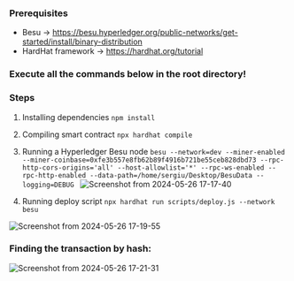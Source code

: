### Prerequisites
* Besu -> https://besu.hyperledger.org/public-networks/get-started/install/binary-distribution
* HardHat framework -> https://hardhat.org/tutorial

### Execute all the commands below in the root directory!
### Steps

1. Installing dependencies
 `npm install` 

2. Compiling smart contract
`npx hardhat compile`

3. Running a Hyperledger Besu node
`besu --network=dev --miner-enabled --miner-coinbase=0xfe3b557e8fb62b89f4916b721be55ceb828dbd73 --rpc-http-cors-origins='all' --host-allowlist='*' --rpc-ws-enabled --rpc-http-enabled --data-path=/home/sergiu/Desktop/BesuData --logging=DEBUG
`
![Screenshot from 2024-05-26 17-17-40](https://github.com/corchessergiu/HardHat-Besu/assets/61419684/11d8698e-ff5a-421f-a88c-90121826a0e6)

4. Running deploy script
`npx hardhat run scripts/deploy.js --network besu`

![Screenshot from 2024-05-26 17-19-55](https://github.com/corchessergiu/HardHat-Besu/assets/61419684/3f63ab20-9005-447e-ab3b-27b4b3e0c5cf)

### Finding the transaction by hash:

![Screenshot from 2024-05-26 17-21-31](https://github.com/corchessergiu/HardHat-Besu/assets/61419684/96065d96-6452-4b3b-83a6-cdf931c43bd8)
